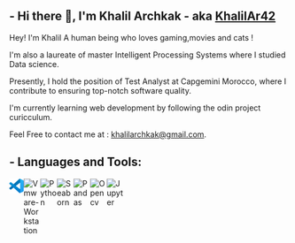 ## - Hi there 👋, I'm Khalil Archkak - aka [KhalilAr42](https://khalilar42.github.io/) 

Hey! I'm Khalil A human being who loves gaming,movies and cats !  

I'm also a laureate of master Intelligent Processing Systems where I studied Data science.

Presently, I hold the position of Test Analyst at Capgemini Morocco, where I contribute to ensuring top-notch software quality.

I'm currently learning web development by following the odin project curicculum.

Feel Free to contact me at : khalilarchkak@gmail.com.

## - Languages and Tools:

[<img align="left" alt="Visual Studio Code" width="26px" src="https://raw.githubusercontent.com/github/explore/80688e429a7d4ef2fca1e82350fe8e3517d3494d/topics/visual-studio-code/visual-studio-code.png" />](https://code.visualstudio.com/)
[<img align="left" alt="Vmware-Workstation" width="30px" src="https://static.wikia.nocookie.net/logopedia/images/5/5a/Vmware_workstation_16_icon.svg" />](https://www.vmware.com/)
[<img align="left" alt="Python" width="30px" src="https://upload.wikimedia.org/wikipedia/commons/c/c3/Python-logo-notext.svg" />](https://www.python.org/)
[<img align="left" alt="Seaborn" width="30px" src="https://seaborn.pydata.org/_images/logo-mark-lightbg.svg" />](https://seaborn.pydata.org/)
[<img align="left" alt="Pandas" width="30px" src="https://matplotlib.org/stable/_images/sphx_glr_logos2_001.png" />](https://pandas.pydata.org/)
[<img align="left" alt="Opencv" width="30px" src="https://opencv.org/wp-content/uploads/2020/07/OpenCV_logo_white.svg" />](https://opencv.org/)
[<img align="left" alt="Jupyter" width="30px" src="https://upload.wikimedia.org/wikipedia/commons/3/38/Jupyter_logo.svg" />](https://jupyter.org/)

<br>


